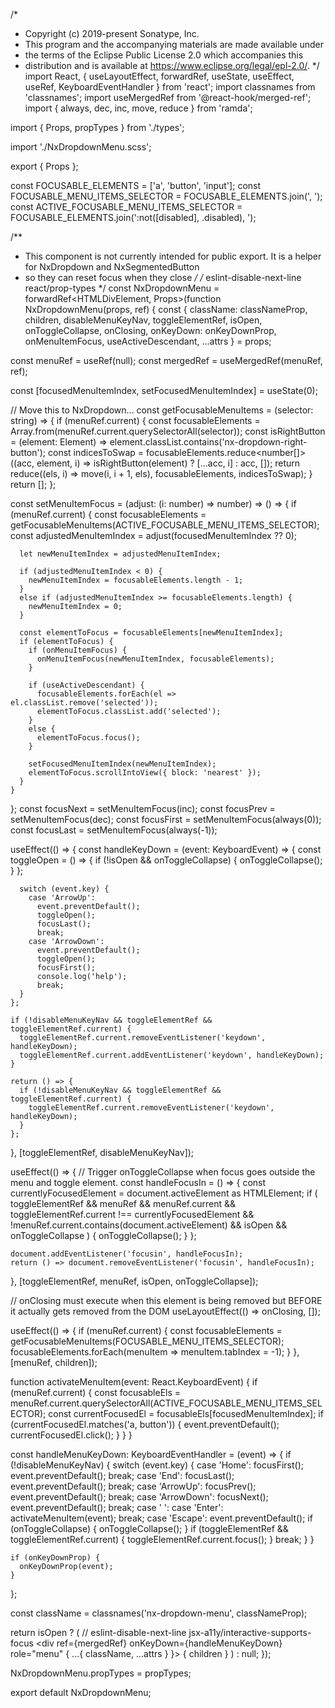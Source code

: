 /*
 * Copyright (c) 2019-present Sonatype, Inc.
 * This program and the accompanying materials are made available under
 * the terms of the Eclipse Public License 2.0 which accompanies this
 * distribution and is available at https://www.eclipse.org/legal/epl-2.0/.
 */
import React, {
  useLayoutEffect,
  forwardRef,
  useState,
  useEffect,
  useRef,
  KeyboardEventHandler
} from 'react';
import classnames from 'classnames';
import useMergedRef from '@react-hook/merged-ref';
import { always, dec, inc, move, reduce } from 'ramda';

import { Props, propTypes } from './types';

import './NxDropdownMenu.scss';

export { Props };

const FOCUSABLE_ELEMENTS = ['a', 'button', 'input'];
const FOCUSABLE_MENU_ITEMS_SELECTOR = FOCUSABLE_ELEMENTS.join(', ');
const ACTIVE_FOCUSABLE_MENU_ITEMS_SELECTOR = FOCUSABLE_ELEMENTS.join(':not([disabled], .disabled), ');

/**
 * This component is not currently intended for public export. It is a helper for NxDropdown and NxSegmentedButton
 * so they can reset focus when they close
 */
/* eslint-disable-next-line react/prop-types */
const NxDropdownMenu = forwardRef<HTMLDivElement, Props>(function NxDropdownMenu(props, ref) {
  const {
    className: classNameProp,
    children,
    disableMenuKeyNav,
    toggleElementRef,
    isOpen,
    onToggleCollapse,
    onClosing,
    onKeyDown: onKeyDownProp,
    onMenuItemFocus,
    useActiveDescendant,
    ...attrs
  } = props;

  const menuRef = useRef<HTMLDivElement>(null);
  const mergedRef = useMergedRef<HTMLDivElement>(menuRef, ref);

  const [focusedMenuItemIndex, setFocusedMenuItemIndex] = useState<number>(0);

  // Move this to NxDropdown...
  const getFocusableMenuItems = (selector: string) => {
    if (menuRef.current) {
      const focusableElements = Array.from(menuRef.current.querySelectorAll<HTMLElement>(selector));
      const isRightButton = (element: Element) => element.classList.contains('nx-dropdown-right-button');
      const indicesToSwap = focusableElements.reduce<number[]>((acc, element, i) =>
        isRightButton(element) ? [...acc, i] : acc, []);
      return reduce((els, i) => move(i, i + 1, els), focusableElements, indicesToSwap);
    }
    return [];
  };

  const setMenuItemFocus = (adjust: (i: number) => number) => () => {
    if (menuRef.current) {
      const focusableElements = getFocusableMenuItems(ACTIVE_FOCUSABLE_MENU_ITEMS_SELECTOR);
      const adjustedMenuItemIndex = adjust(focusedMenuItemIndex ?? 0);

      let newMenuItemIndex = adjustedMenuItemIndex;

      if (adjustedMenuItemIndex < 0) {
        newMenuItemIndex = focusableElements.length - 1;
      }
      else if (adjustedMenuItemIndex >= focusableElements.length) {
        newMenuItemIndex = 0;
      }

      const elementToFocus = focusableElements[newMenuItemIndex];
      if (elementToFocus) {
        if (onMenuItemFocus) {
          onMenuItemFocus(newMenuItemIndex, focusableElements);
        }

        if (useActiveDescendant) {
          focusableElements.forEach(el => el.classList.remove('selected'));
          elementToFocus.classList.add('selected');
        }
        else {
          elementToFocus.focus();
        }

        setFocusedMenuItemIndex(newMenuItemIndex);
        elementToFocus.scrollIntoView({ block: 'nearest' });
      }
    }
  };
  const focusNext = setMenuItemFocus(inc);
  const focusPrev = setMenuItemFocus(dec);
  const focusFirst = setMenuItemFocus(always(0));
  const focusLast = setMenuItemFocus(always(-1));

  useEffect(() => {
    const handleKeyDown = (event: KeyboardEvent) => {
      const toggleOpen = () => {
        if (!isOpen && onToggleCollapse) {
          onToggleCollapse();
        }
      };

      switch (event.key) {
        case 'ArrowUp':
          event.preventDefault();
          toggleOpen();
          focusLast();
          break;
        case 'ArrowDown':
          event.preventDefault();
          toggleOpen();
          focusFirst();
          console.log('help');
          break;
      }
    };

    if (!disableMenuKeyNav && toggleElementRef && toggleElementRef.current) {
      toggleElementRef.current.removeEventListener('keydown', handleKeyDown);
      toggleElementRef.current.addEventListener('keydown', handleKeyDown);
    }

    return () => {
      if (!disableMenuKeyNav && toggleElementRef && toggleElementRef.current) {
        toggleElementRef.current.removeEventListener('keydown', handleKeyDown);
      }
    };
  }, [toggleElementRef, disableMenuKeyNav]);

  useEffect(() => {
    // Trigger onToggleCollapse when focus goes outside the menu and toggle element.
    const handleFocusIn = () => {
      const currentlyFocusedElement = document.activeElement as HTMLElement;
      if (
        toggleElementRef
        && menuRef
        && menuRef.current
        && toggleElementRef.current !== currentlyFocusedElement
        && !menuRef.current.contains(document.activeElement)
        && isOpen
        && onToggleCollapse
      ) {
        onToggleCollapse();
      }
    };

    document.addEventListener('focusin', handleFocusIn);
    return () => document.removeEventListener('focusin', handleFocusIn);
  }, [toggleElementRef, menuRef, isOpen, onToggleCollapse]);

  // onClosing must execute when this element is being removed but BEFORE it actually gets removed from the DOM
  useLayoutEffect(() => onClosing, []);

  useEffect(() => {
    if (menuRef.current) {
      const focusableElements = getFocusableMenuItems(FOCUSABLE_MENU_ITEMS_SELECTOR);
      focusableElements.forEach(menuItem => menuItem.tabIndex = -1);
    }
  }, [menuRef, children]);

  function activateMenuItem(event: React.KeyboardEvent<HTMLElement>) {
    if (menuRef.current) {
      const focusableEls = menuRef.current.querySelectorAll<HTMLElement>(ACTIVE_FOCUSABLE_MENU_ITEMS_SELECTOR);
      const currentFocusedEl = focusableEls[focusedMenuItemIndex];
      if (currentFocusedEl.matches('a, button')) {
        event.preventDefault();
        currentFocusedEl.click();
      }
    }
  }

  const handleMenuKeyDown: KeyboardEventHandler<HTMLDivElement> = (event) => {
    if (!disableMenuKeyNav) {
      switch (event.key) {
        case 'Home':
          focusFirst();
          event.preventDefault();
          break;
        case 'End':
          focusLast();
          event.preventDefault();
          break;
        case 'ArrowUp':
          focusPrev();
          event.preventDefault();
          break;
        case 'ArrowDown':
          focusNext();
          event.preventDefault();
          break;
        case ' ': case 'Enter':
          activateMenuItem(event);
          break;
        case 'Escape':
          event.preventDefault();
          if (onToggleCollapse) {
            onToggleCollapse();
          }
          if (toggleElementRef && toggleElementRef.current) {
            toggleElementRef.current.focus();
          }
          break;
      }
    }

    if (onKeyDownProp) {
      onKeyDownProp(event);
    }
  };

  const className = classnames('nx-dropdown-menu', classNameProp);

  return isOpen ? (
    // eslint-disable-next-line jsx-a11y/interactive-supports-focus
    <div ref={mergedRef}
         onKeyDown={handleMenuKeyDown}
         role="menu"
         { ...{ className, ...attrs } }>
      { children }
    </div>
  ) : null;
});

NxDropdownMenu.propTypes = propTypes;

export default NxDropdownMenu;
